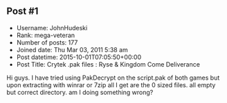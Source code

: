## Post #1
- Username: JohnHudeski
- Rank: mega-veteran
- Number of posts: 177
- Joined date: Thu Mar 03, 2011 5:38 am
- Post datetime: 2015-10-01T07:05:50+00:00
- Post Title: Crytek .pak files : Ryse & Kingdom Come Deliverance

Hi guys. I have tried using PakDecrypt on the script.pak of both games but upon extracting  with winrar or 7zip
all I get are the 0 sized files. all empty but correct directory. am I doing something wrong?

